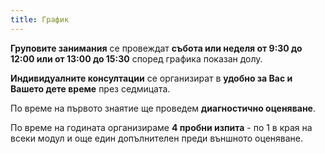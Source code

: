 ```yaml
---
title: График
---
```


**Груповите занимания** се провеждат **събота или неделя от 9:30 до 12:00 или от 13:00 до 15:30** според графика показан долу.

**Индивидуалните консултации** се организират в **удобно за Вас и Вашето дете време** през седмицата.

По време на първото знаятие ще проведем **диагностично оценяване**.

По време на годината организираме **4 пробни изпита** - по 1 в края на всеки модул и още един допълнителен преди външното оценяване.
